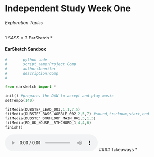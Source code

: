 # Independent Study Week One

###### Exploration Topics
1.SASS
  *
2.EarSketch
  *
#### EarSketch Sandbox
```python
#		python code
#		script_name:Project Comp  
#		author:Jennifer     
#		description:Comp
#

from earsketch import *

init() #prepares the DAW to accept and play music
setTempo(140)

fitMedia(DUBSTEP_LEAD_003,1,1,7.5)
fitMedia(DUBSTEP_BASS_WOBBLE_002,2,5,7) #sound,tracknum,start,end
fitMedia(DUBSTEP_DRUMLOOP_MAIN_001,3,1,3)
fitMedia(RD_UK_HOUSE__5THCHORD_1,4,4,6)
finish()

```
<audio controls>
</audio>
#### Takeaways
  *